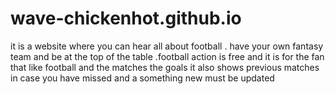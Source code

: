 # wave-chickenhot.github.io
it is a website where you can hear all about football . have your own fantasy team and be at the top of the table .football action is free and it is for the fan that like football and the matches the goals it also shows previous matches in case you have missed and a something new must be updated
